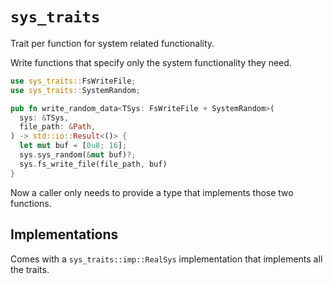 # `sys_traits`

Trait per function for system related functionality.

Write functions that specify only the system functionality they need.

```rs
use sys_traits::FsWriteFile;
use sys_traits::SystemRandom;

pub fn write_random_data<TSys: FsWriteFile + SystemRandom>(
  sys: &TSys,
  file_path: &Path,
) -> std::io::Result<()> {
  let mut buf = [0u8; 16];
  sys.sys_random(&mut buf)?;
  sys.fs_write_file(file_path, buf)
}
```

Now a caller only needs to provide a type that implements those two functions.

## Implementations

Comes with a `sys_traits::imp::RealSys` implementation that implements all the traits.
